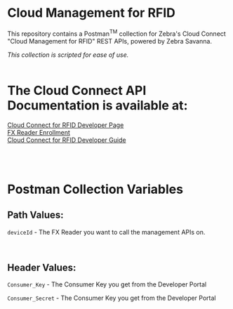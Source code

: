 # Cloud Management for RFID
This repository contains a Postman<sup>TM</sup> collection for Zebra's Cloud Connect "Cloud Management for RFID" REST APIs, powered by Zebra Savanna. 

*This collection is scripted for ease of use.*
<br>
<br>
# The Cloud Connect API Documentation is available at:
[Cloud Connect for RFID Developer Page](https://developer.zebra.com/apis/cloud-connect-rfid)  
[FX Reader Enrollment](https://developer.zebra.com/docs/enroll-fx-reader)  
[Cloud Connect for RFID Developer Guide](https://developer.zebra.com/docs/cloud-connect-rfid-developer-guide)  

<br>
<br>

# Postman Collection Variables #

## Path Values:
`deviceId` - The FX Reader you want to call the management APIs on.

<br>

## Header Values:
`Consumer_Key` - The Consumer Key you get from the Developer Portal

`Consumer_Secret` - The Consumer Key you get from the Developer Portal
